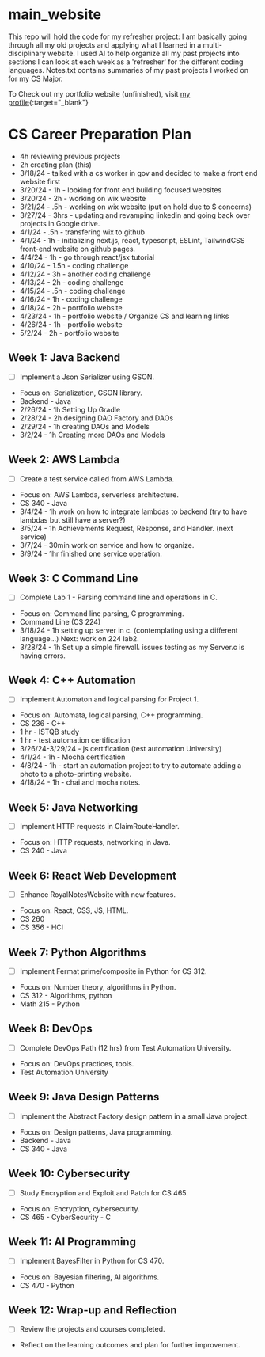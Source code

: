 # main_website
This repo will hold the code for my refresher project:
I am basically going through all my old projects and applying what I learned in a multi-disciplinary website.
I used AI to help organize all my past projects into sections I can look at each week as a 'refresher' for the different coding languages. 
Notes.txt contains summaries of my past projects I worked on for my CS Major.

To Check out my portfolio website (unfinished), visit [my profile](https://greyskrene.github.io/Portfolio/){:target="_blank"}


# CS Career Preparation Plan
- 4h reviewing previous projects
- 2h creating plan (this)
- 3/18/24 - talked with a cs worker in gov and decided to make a front end website first
- 3/20/24 - 1h - looking for front end building focused websites
- 3/20/24 - 2h - working on wix website
- 3/21/24 - .5h - working on wix website (put on hold due to $ concerns)
- 3/27/24 - 3hrs - updating and revamping linkedin and going back over projects in Google drive.
- 4/1/24 - .5h - transfering wix to github
- 4/1/24 - 1h - initializing next.js, react, typescript, ESLint, TailwindCSS front-end website on github pages.
- 4/4/24 - 1h - go through react/jsx tutorial
- 4/10/24 - 1.5h - coding challenge
- 4/12/24 - 3h - another coding challenge
- 4/13/24 - 2h - coding challenge
- 4/15/24 - .5h - coding challenge
- 4/16/24 - 1h - coding challenge
- 4/18/24 - 2h - portfolio website
- 4/23/24 - 1h - portfolio website / Organize CS and learning links
- 4/26/24 - 1h - portfolio website
- 5/2/24 - 2h - portfolio website

## Week 1: Java Backend
- [ ] Implement a Json Serializer using GSON.
- Focus on: Serialization, GSON library.
- Backend - Java
- 2/26/24 - 1h Setting Up Gradle
- 2/28/24 - 2h designing DAO Factory and DAOs
- 2/29/24 - 1h creating DAOs and Models
- 3/2/24 - 1h Creating more DAOs and Models

## Week 2: AWS Lambda
- [ ] Create a test service called from AWS Lambda.
- Focus on: AWS Lambda, serverless architecture.
- CS 340 - Java
- 3/4/24 - 1h work on how to integrate lambdas to backend (try to have lambdas but still have a server?)
- 3/5/24 - 1h Achievements Request, Response, and Handler. (next service)
- 3/7/24 - 30min work on service and how to organize.
- 3/9/24 - 1hr finished one service operation.

## Week 3: C Command Line
- [ ] Complete Lab 1 - Parsing command line and operations in C.
- Focus on: Command line parsing, C programming.
- Command Line (CS 224)
- 3/18/24 - 1h setting up server in c. (contemplating using a different language...) Next: work on 224 lab2.
- 3/28/24 - 1h Set up a simple firewall. issues testing as my Server.c is having errors.

## Week 4: C++ Automation
- [ ] Implement Automaton and logical parsing for Project 1.
- Focus on: Automata, logical parsing, C++ programming.
- CS 236 - C++
- 1 hr - ISTQB study
- 1 hr - test automation certification
- 3/26/24-3/29/24 - js certification (test automation University)
- 4/1/24 - 1h - Mocha certification
- 4/8/24 - 1h - start an automation project to try to automate adding a photo to a photo-printing website.
- 4/18/24 - 1h - chai and mocha notes.

## Week 5: Java Networking
- [ ] Implement HTTP requests in ClaimRouteHandler.
- Focus on: HTTP requests, networking in Java.
- CS 240 - Java

## Week 6: React Web Development
- [ ] Enhance RoyalNotesWebsite with new features.
- Focus on: React, CSS, JS, HTML.
- CS 260
- CS 356 - HCI

## Week 7: Python Algorithms
- [ ] Implement Fermat prime/composite in Python for CS 312.
- Focus on: Number theory, algorithms in Python.
- CS 312 - Algorithms, python
- Math 215 - Python

## Week 8: DevOps
- [ ] Complete DevOps Path (12 hrs) from Test Automation University.
- Focus on: DevOps practices, tools.
- Test Automation University

## Week 9: Java Design Patterns
- [ ] Implement the Abstract Factory design pattern in a small Java project.
- Focus on: Design patterns, Java programming.
- Backend - Java
- CS 340 - Java

## Week 10: Cybersecurity
- [ ] Study Encryption and Exploit and Patch for CS 465.
- Focus on: Encryption, cybersecurity.
- CS 465 - CyberSecurity - C

## Week 11: AI Programming
- [ ] Implement BayesFilter in Python for CS 470.
- Focus on: Bayesian filtering, AI algorithms.
- CS 470 - Python

## Week 12: Wrap-up and Reflection
- [ ] Review the projects and courses completed.
- Reflect on the learning outcomes and plan for further improvement.
